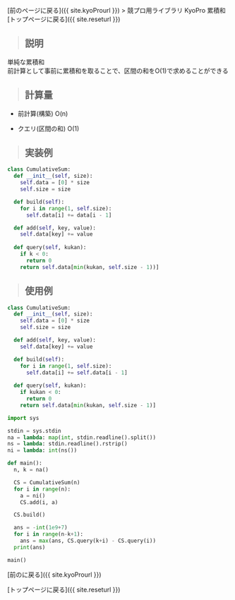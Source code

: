[前のページに戻る]({{ site.kyoProurl }}) > 競プロ用ライブラリ KyoPro 累積和<br>
[トップページに戻る]({{ site.reseturl }})<br>

> ## 説明

単純な累積和<br>
前計算として事前に累積和を取ることで、区間の和をO(1)で求めることができる<br>

> ## 計算量

* 前計算(構築) O(n)

* クエリ(区間の和) O(1)

> ## 実装例

```python
class CumulativeSum:
  def __init__(self, size):
    self.data = [0] * size
    self.size = size

  def build(self):
    for i in range(1, self.size):
      self.data[i] += data[i - 1]

  def add(self, key, value):
    self.data[key] += value
  
  def query(self, kukan):
    if k < 0:
      return 0
    return self.data[min(kukan, self.size - 1))]
```

> ## 使用例

```python
class CumulativeSum:
  def __init__(self, size):
    self.data = [0] * size
    self.size = size

  def add(self, key, value):
    self.data[key] += value

  def build(self):
    for i in range(1, self.size):
      self.data[i] += self.data[i - 1]
  
  def query(self, kukan):
    if kukan < 0:
      return 0
    return self.data[min(kukan, self.size - 1)]

import sys

stdin = sys.stdin
na = lambda: map(int, stdin.readline().split())
ns = lambda: stdin.readline().rstrip()
ni = lambda: int(ns())

def main():
  n, k = na()

  CS = CumulativeSum(n)
  for i in range(n):
    a = ni()
    CS.add(i, a)

  CS.build()

  ans = -int(1e9+7)
  for i in range(n-k+1):
    ans = max(ans, CS.query(k+i) - CS.query(i))
  print(ans)

main()
```

[前のに戻る]({{ site.kyoProurl }})<br>

[トップページに戻る]({{ site.reseturl }})<br>